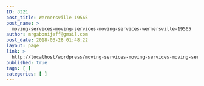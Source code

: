 ```yaml
---
ID: 8221
post_title: Wernersville 19565
post_name: >
  moving-services-moving-services-moving-services-wernersville-19565
author: mrgabonijeff@gmail.com
post_date: 2018-03-28 01:48:22
layout: page
link: >
  http://localhost/wordpress/moving-services-moving-services-moving-services-wernersville-19565/
published: true
tags: [ ]
categories: [ ]
---
```

